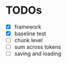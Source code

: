 # TODOs

- [x] framework
- [x] baseline test
- [ ] chunk level
- [ ] sum across tokens
- [ ] saving and loading
